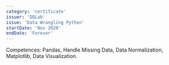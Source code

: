 ```yaml
---
category: 'certificate'
issuer: 'DQLab'
issue: 'Data Wrangling Python'
startDate: 'Nov 2020'
endDate: 'Forever'
---
```


Competences: Pandas, Handle Missing Data, Data Normalization, Matplotlib, Data Visualization.
